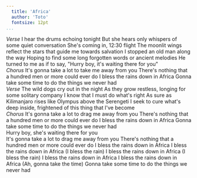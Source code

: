 ```yaml
---
  title: 'Africa'
  author: 'Toto'
  fontsize: 12pt
...
```


*Verse*
I hear the drums echoing tonight
But she hears only whispers of some quiet conversation
She's coming in, 12:30 flight
The moonlit wings reflect the stars that guide me towards salvation
I stopped an old man along the way
Hoping to find some long forgotten words or ancient melodies
He turned to me as if to say, "Hurry boy, it's waiting there for you"
\
*Chorus*
It's gonna take a lot to take me away from you
There's nothing that a hundred men or more could ever do
I bless the rains down in Africa
Gonna take some time to do the things we never had
\
*Verse*
The wild dogs cry out in the night
As they grow restless, longing for some solitary company
I know that I must do what's right
As sure as Kilimanjaro rises like Olympus above the Serengeti
I seek to cure what's deep inside, frightened of this thing that I've become
\
*Chorus*
It's gonna take a lot to drag me away from you
There's nothing that a hundred men or more could ever do
I bless the rains down in Africa
Gonna take some time to do the things we never had
\
Hurry boy, she's waiting there for you
\
It's gonna take a lot to drag me away from you
There's nothing that a hundred men or more could ever do
I bless the rains down in Africa
I bless the rains down in Africa
(I bless the rain)
I bless the rains down in Africa
(I bless the rain)
I bless the rains down in Africa
I bless the rains down in Africa
(Ah, gonna take the time)
Gonna take some time to do the things we never had
